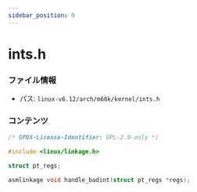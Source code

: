 ```yaml
---
sidebar_position: 9
---
```

# ints.h

### ファイル情報

- パス: `linux-v6.12/arch/m68k/kernel/ints.h`

### コンテンツ

```h
/* SPDX-License-Identifier: GPL-2.0-only */

#include <linux/linkage.h>

struct pt_regs;

asmlinkage void handle_badint(struct pt_regs *regs);

```
